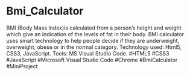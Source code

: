 # Bmi_Calculator
BMI (Body Mass Index)is calculated from a person’s height and weight which give an indication of the levels  of fat in their body. BMI calculator uses smart technology to help people decide if they are  underweight, overweight, obese or in the normal category. Technology used: Html5, CSS3, JavaScript. Tools: MS Visual Studio Code.
#HTML5 #CSS3 #JavaScript #Microsoft Visual Studio Code #Chrome #BmiCalculator #MiniProject
